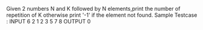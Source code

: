 Given 2 numbers N and K followed by N elements,print the number of repetition of K otherwise print '-1' if the element not found.
Sample Testcase :
INPUT
6 2
1 2 3 5 7 8
OUTPUT
0